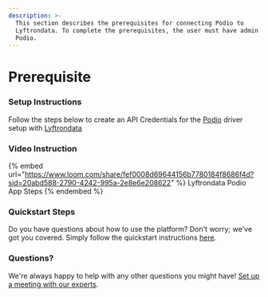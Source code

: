 ```yaml
---
description: >-
  This section describes the prerequisites for connecting Podio to
  Lyftrondata. To complete the prerequisites, the user must have admin access to
  Podio.
---
```


# Prerequisite

<mark style="color:blue;"></mark>

### Setup Instructions

Follow the steps below to create an API Credentials for the [Podio](https://www.lyftrondata.com/integration/marketing-analytics/podio/) driver setup with [Lyftrondata](https://www.lyftrondata.com)

### Video Instruction

{% embed url="https://www.loom.com/share/fef0008d69644156b7780184f8686f4d?sid=20abd588-2790-4242-995a-2e8e6e208622" %}
Lyftrondata Podio App Steps
{% endembed %}

### Quickstart Steps

Do you have questions about how to use the platform? Don't worry; we've got you covered. Simply follow the quickstart instructions [here](README.md).

### Questions? <a href="#questions" id="questions"></a>

We're always happy to help with any other questions you might have! [Set up a meeting with our experts](https://www.lyftrondata.com/book-a-meeting/).

